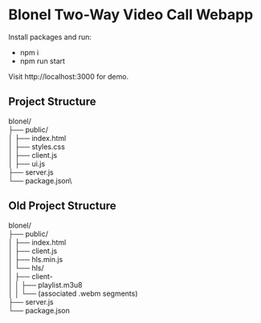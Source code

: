 
# Blonel Two-Way Video Call Webapp


Install packages and run:
* npm i
* npm run start

Visit http://localhost:3000 for demo.

## Project Structure

blonel/\
├── public/\
│   ├── index.html\
│   ├── styles.css\
│   ├── client.js\
│   ├── ui.js\
├── server.js\
└── package.json\


## Old Project Structure

blonel/\
├── public/\
│   ├── index.html\
│   ├── client.js\
│   ├── hls.min.js\
│   └── hls/\
│       ├── client-<clientId>\
│       │   ├── playlist.m3u8\
│       │   └── (associated .webm segments)\
├── server.js\
└── package.json